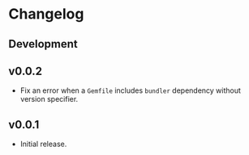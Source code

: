 # Changelog

## Development

## v0.0.2

* Fix an error when a `Gemfile` includes `bundler` dependency without version specifier.

## v0.0.1

* Initial release.
